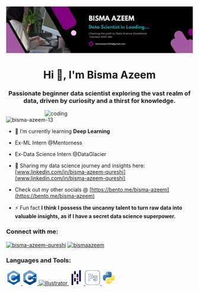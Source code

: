 ![logo](https://github.com/bisma-azeem-13/bisma-azeem-13/blob/main/Turquoise%20Simple%20Modern%20Linkedin%20Banner.jpg)
<h1 align="center">Hi 👋, I'm Bisma Azeem</h1>
<h3 align="center">Passionate beginner data scientist exploring the vast realm of data, driven by curiosity and a thirst for knowledge.</h3>

<img align="right" alt="coding" width="400" src="https://github.com/bisma-azeem-13/Images/assets/144371034/79fb55e1-a405-46d3-8638-c9c87748d59b">

<p align="left"> <img src="https://komarev.com/ghpvc/?username=bisma-azeem-13&label=Profile%20views&color=0e75b6&style=flat" alt="bisma-azeem-13" /> </p>

- 🌱 I’m currently learning **Deep Learning**
-  Ex-ML Intern @Mentorness
-  Ex-Data Science Intern @DataGlacier

- 📄 Sharing my data science journey and insights here: [www.linkedin.com/in/bisma-azeem-qureshi](www.linkedin.com/in/bisma-azeem-qureshi)

- Check out my other socials @ [https://bento.me/bisma-azeem](https://bento.me/bisma-azeem)
  
- ⚡ Fun fact **I think I possess the uncanny talent to turn raw data into valuable insights, as if I have a secret data science superpower.**

<h3 align="left">Connect with me:</h3>
<p align="left">
<a href="https://linkedin.com/in/bisma-azeem-qureshi" target="blank"><img align="center" src="https://raw.githubusercontent.com/rahuldkjain/github-profile-readme-generator/master/src/images/icons/Social/linked-in-alt.svg" alt="bisma-azeem-qureshi" height="30" width="40" /></a>
<a href="https://kaggle.com/bismaazeem" target="blank"><img align="center" src="https://raw.githubusercontent.com/rahuldkjain/github-profile-readme-generator/master/src/images/icons/Social/kaggle.svg" alt="bismaazeem" height="30" width="40" /></a>
</p>

<h3 align="left">Languages and Tools:</h3>
<p align="left"> <a href="https://www.cprogramming.com/" target="_blank" rel="noreferrer"> <img src="https://raw.githubusercontent.com/devicons/devicon/master/icons/c/c-original.svg" alt="c" width="40" height="40"/> </a> <a href="https://www.w3schools.com/cpp/" target="_blank" rel="noreferrer"> <img src="https://raw.githubusercontent.com/devicons/devicon/master/icons/cplusplus/cplusplus-original.svg" alt="cplusplus" width="40" height="40"/> </a> <a href="https://www.adobe.com/in/products/illustrator.html" target="_blank" rel="noreferrer"> <img src="https://www.vectorlogo.zone/logos/adobe_illustrator/adobe_illustrator-icon.svg" alt="illustrator" width="40" height="40"/> </a> <a href="https://pandas.pydata.org/" target="_blank" rel="noreferrer"> <img src="https://raw.githubusercontent.com/devicons/devicon/2ae2a900d2f041da66e950e4d48052658d850630/icons/pandas/pandas-original.svg" alt="pandas" width="40" height="40"/> </a> <a href="https://www.photoshop.com/en" target="_blank" rel="noreferrer"> <img src="https://raw.githubusercontent.com/devicons/devicon/master/icons/photoshop/photoshop-line.svg" alt="photoshop" width="40" height="40"/> </a> <a href="https://www.python.org" target="_blank" rel="noreferrer"> <img src="https://raw.githubusercontent.com/devicons/devicon/master/icons/python/python-original.svg" alt="python" width="40" height="40"/> </a> </p>


